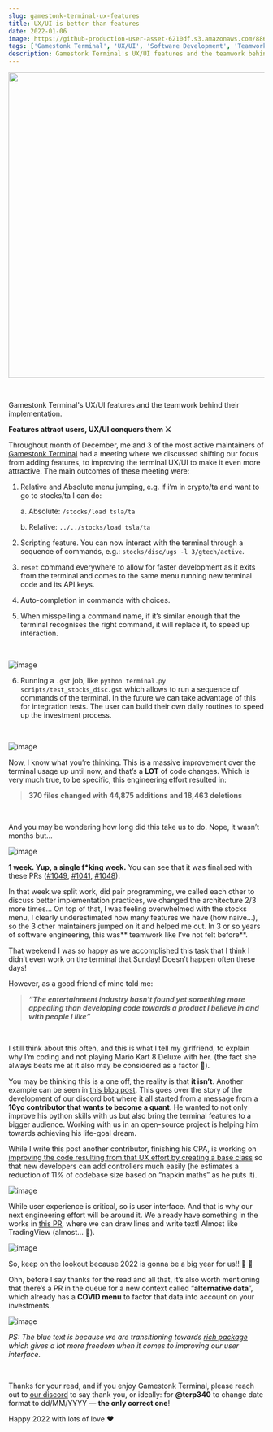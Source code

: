 ```yaml
---
slug: gamestonk-terminal-ux-features
title: UX/UI is better than features
date: 2022-01-06
image: https://github-production-user-asset-6210df.s3.amazonaws.com/88618738/280497759-9d698e1e-6ee1-4856-a6af-48cee6b2eb34.png
tags: ['Gamestonk Terminal', 'UX/UI', 'Software Development', 'Teamwork']
description: Gamestonk Terminal's UX/UI features and the teamwork behind their implementation.
---
```


<p align="center">
    <img width="600" src="https://github-production-user-asset-6210df.s3.amazonaws.com/88618738/280497759-9d698e1e-6ee1-4856-a6af-48cee6b2eb34.png"/>
</p>

<br />

Gamestonk Terminal's UX/UI features and the teamwork behind their implementation.

<!-- truncate -->

<div style={{borderTop: '1px solid #21af90', margin: '1.5em 0'}} />

**Features attract users, UX/UI conquers them ⚔️**

Throughout month of December, me and 3 of the most active maintainers of [Gamestonk Terminal](https://github.com/GamestonkTerminal/GamestonkTerminal) had a meeting where we discussed shifting our focus from adding features, to improving the terminal UX/UI to make it even more attractive. The main outcomes of these meeting were:

1. Relative and Absolute menu jumping, e.g. if i’m in crypto/ta and want to go to stocks/ta I can do:

   a. Absolute: `/stocks/load tsla/ta`

   b. Relative: `../../stocks/load tsla/ta`

3. Scripting feature. You can now interact with the terminal through a sequence of commands, e.g.: `stocks/disc/ugs -l 3/gtech/active`.

4. `reset` command everywhere to allow for faster development as it exits from the terminal and comes to the same menu running new terminal code and its API keys.

5. Auto-completion in commands with choices.

6. When misspelling a command name, if it’s similar enough that the terminal recognises the right command, it will replace it, to speed up interaction.

<br />

![image](https://github.com/Meg1211/my-website/assets/88618738/e1f039d6-f75e-41e2-88f5-7b0f16564093)

6. Running a `.gst` job, like `python terminal.py scripts/test_stocks_disc.gst` which allows to run a sequence of commands of the terminal. In the future we can take advantage of this for integration tests. The user can build their own daily routines to speed up the investment process.

<br />

![image](https://github.com/Meg1211/my-website/assets/88618738/68974111-8cb5-4866-ad14-caae7517d869)

Now, I know what you’re thinking. This is a massive improvement over the terminal usage up until now, and that’s a **LOT** of code changes. Which is very much true, to be specific, this engineering effort resulted in:

> **370 files changed with 44,875 additions and 18,463 deletions**

<br />

And you may be wondering how long did this take us to do. Nope, it wasn’t months but…

![image](https://github.com/Meg1211/my-website/assets/88618738/8fc95c85-9c40-46b0-88e0-68700c3bfb9b)

**1 week. Yup, a single f*king week.** You can see that it was finalised with these PRs ([#1049](https://github.com/GamestonkTerminal/GamestonkTerminal/pull/1049), [#1041](https://github.com/GamestonkTerminal/GamestonkTerminal/pull/1041), [#1048](https://medium.com/@dro-lopes/gamestonk-terminal-ux-features-f9754b484919#1048)).

In that week we split work, did pair programming, we called each other to discuss better implementation practices, we changed the architecture 2/3 more times… On top of that, I was feeling overwhelmed with the stocks menu, I clearly underestimated how many features we have (how naive…), so the 3 other maintainers jumped on it and helped me out. In 3 or so years of software engineering, this was** teamwork like I’ve not felt before**.

That weekend I was so happy as we accomplished this task that I think I didn’t even work on the terminal that Sunday! Doesn’t happen often these days!

However, as a good friend of mine told me:

> _**“The entertainment industry hasn’t found yet something more appealing than developing code towards a product I believe in and with people I like”**_

<br />

I still think about this often, and this is what I tell my girlfriend, to explain why I’m coding and not playing Mario Kart 8 Deluxe with her. (the fact she always beats me at it also may be considered as a factor 🤣).

You may be thinking this is a one off, the reality is that **it isn’t**. Another example can be seen in [this blog post](https://dev.to/northern64bit/aspiring-16-year-old-quant-developer-contributing-to-open-source-application-16k4). This goes over the story of the development of our discord bot where it all started from a message from a **16yo contributor that wants to become a quant**. He wanted to not only improve his python skills with us but also bring the terminal features to a bigger audience. Working with us in an open-source project is helping him towards achieving his life-goal dream.

While I write this post another contributor, finishing his CPA, is working on [improving the code resulting from that UX effort by creating a base class](https://github.com/OpenBB-finance/OpenBBTerminal/pull/1141) so that new developers can add controllers much easily (he estimates a reduction of 11% of codebase size based on “napkin maths” as he puts it).

![image](https://github.com/Meg1211/my-website/assets/88618738/165db265-f583-4842-b9ef-8beed2348aa2)

While user experience is critical, so is user interface. And that is why our next engineering effort will be around it. We already have something in the works in [this PR](https://github.com/GamestonkTerminal/GamestonkTerminal/pull/1140), where we can draw lines and write text! Almost like TradingView (almost… 😬).

![image](https://github.com/DidierRLopes/my-website/assets/25267873/c3703249-5d78-469a-b3b7-611f04dec6e1)

So, keep on the lookout because 2022 is gonna be a big year for us!! 🦋 🚀

Ohh, before I say thanks for the read and all that, it’s also worth mentioning that there’s a PR in the queue for a new context called “**alternative data**”, which already has a **COVID menu** to factor that data into account on your investments.

![image](https://github.com/Meg1211/my-website/assets/88618738/9d698e1e-6ee1-4856-a6af-48cee6b2eb34)

_PS: The blue text is because we are transitioning towards [rich package](https://github.com/Textualize/rich) which gives a lot more freedom when it comes to improving our user interface._

<br />

Thanks for your read, and if you enjoy Gamestonk Terminal, please reach out to [our discord](https://discord.gg/ptYabd8w) to say thank you, or ideally: for **@terp340** to change date format to dd/MM/YYYY — **the only correct one**!

Happy 2022 with lots of love ❤️

